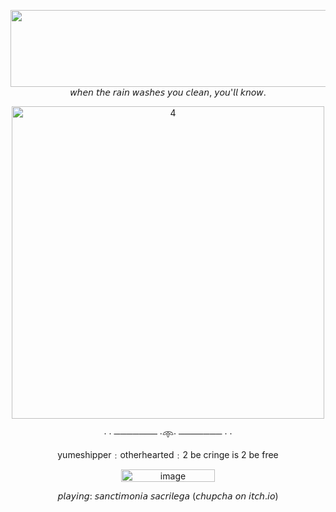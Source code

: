 <p align="center" width="100%"> <img width="2048" height="123" alt="tumblr_e05379895d7621f800c09d9d1a06676c_cd5e63cf_2048" src="https://github.com/user-attachments/assets/e2ce895d-b101-443b-9bd6-8c91e4a992e5" />
𝘸𝘩𝘦𝘯 𝘵𝘩𝘦 𝘳𝘢𝘪𝘯 𝘸𝘢𝘴𝘩𝘦𝘴 𝘺𝘰𝘶 𝘤𝘭𝘦𝘢𝘯, 𝘺𝘰𝘶'𝘭𝘭 𝘬𝘯𝘰𝘸.
<p align="center" width="100%"><img width="500" height="500" alt="4" src="https://github.com/user-attachments/assets/4139ba89-7126-4102-9fac-65aaada178ef" />

<p align="center">· · ─────── ·𖥸· ─────── · ·

<p align="center"> yumeshipper﹕otherhearted﹕2 be cringe is 2 be free

<p align="center"><img width="150" height="20" alt="image" src="https://github.com/user-attachments/assets/72f67857-4289-4343-9884-5424ed0ba1d9" />

<p align="center">𝘱𝘭𝘢𝘺𝘪𝘯𝘨: 𝘴𝘢𝘯𝘤𝘵𝘪𝘮𝘰𝘯𝘪𝘢 𝘴𝘢𝘤𝘳𝘪𝘭𝘦𝘨𝘢 (𝘤𝘩𝘶𝘱𝘤𝘩𝘢 𝘰𝘯 𝘪𝘵𝘤𝘩.𝘪𝘰)
